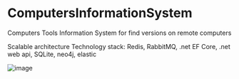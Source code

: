 # ComputersInformationSystem
Computers Tools Information System for find versions on remote computers

Scalable architecture
Technology stack: Redis, RabbitMQ, .net EF Core, .net web api, SQLite, neo4j, elastic

![image](https://github.com/zzfima/ComputersInformationSystem/assets/7007970/6c133fe0-45e7-4327-99df-110535a6b906)

